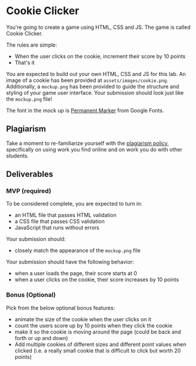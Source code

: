 # Cookie Clicker

You're going to create a game using HTML, CSS and JS. The game is called Cookie Clicker.

The rules are simple:
* When the user clicks on the cookie, increment their score by 10 points
* That's it

You are expected to build out your own HTML, CSS and JS for this lab. An image of a cookie has been provided at `assets/images/cookie.png`. Additionally, a `mockup.png` has been provided to guide the structure and styling of your game user interface. Your submission should look just like the `mockup.png` file!

The font in the mock up is [Permanent Marker](https://fonts.google.com/specimen/Permanent+Marker) from Google Fonts.

## Plagiarism
Take a moment to re-familiarize yourself with the [plagiarism policy](https://git.generalassemb.ly/DC-WDI/Administrative/blob/master/plagiarism.md), specifically on using work you find online and on work you do with other students.

## Deliverables

### MVP (required)
To be considered complete, you are expected to turn in:
* an HTML file that passes HTML validation
* a CSS file that passes CSS validation
* JavaScript that runs without errors

Your submission should:
* closely match the appearance of the `mockup.png` file

Your submission should have the following behavior:
* when a user loads the page, their score starts at 0
* when a user clicks on the cookie, their score increases by 10 points

### Bonus (Optional)
Pick from the below optional bonus features:
* animate the size of the cookie when the user clicks on it
* count the users score up by 10 points when they click the cookie
* make it so the cookie is moving around the page (could be back and forth or up and down)
* Add multiple cookies of different sizes and different point values when clicked (i.e. a really small cookie that is difficult to click but worth 20 points)










